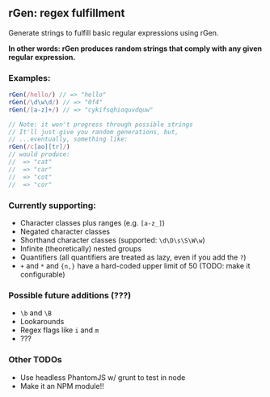 ## rGen: regex fulfillment

Generate strings to fulfill basic regular expressions using rGen.

**In other words: rGen produces random strings that comply with any given regular expression.**

### Examples:

```js
rGen(/hello/) // => "hello"
rGen(/\d\w\d/) // => "0f4"
rGen(/[a-z]+/) // => "cykifsqhioquvdquw"

// Note: it won't progress through possible strings
// It'll just give you random generations, but,
// ...eventually, something like:
rGen(/c[ao][tr]/)
// would produce:
//  => "cat"
//  => "car"
//  => "cot"
//  => "cor"
```

### Currently supporting:

 * Character classes plus ranges (e.g. `[a-z_]`)
 * Negated character classes
 * Shorthand character classes (supported: `\d\D\s\S\W\w`)
 * Infinite (theoretically) nested groups
 * Quantifiers (all quantifiers are treated as lazy, even if you add the `?`)
 * `+` and `*` and `{n,}` have a hard-coded upper limit of 50 (TODO: make it configurable)

### Possible future additions (???)

 * `\b` and `\B`
 * Lookarounds
 * Regex flags like `i` and `m`
 * ???

### Other TODOs

 * Use headless PhantomJS w/ grunt to test in node
 * Make it an NPM module!!